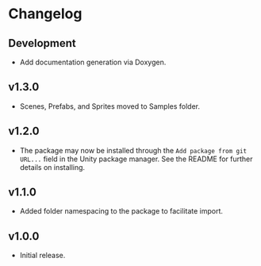 # Changelog

## Development
* Add documentation generation via Doxygen.

## v1.3.0
* Scenes, Prefabs, and Sprites moved to Samples folder.

## v1.2.0
* The package may now be installed through the `Add package from git URL...` field in the Unity package manager. See the README for further details on installing.

## v1.1.0
* Added folder namespacing to the package to facilitate import.

## v1.0.0
* Initial release.
